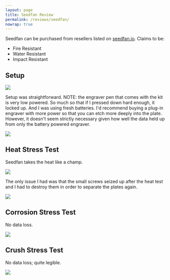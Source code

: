 ```yaml
---
layout: page
title: Seedfan Review
permalink: /reviews/seedfan/
nowrap: true
---
```

Seedfan can be purchased from resellers listed on <a href="https://seedfan.io/">seedfan.io</a>. Claims to be:
<ul>
	<li>Fire Resistant</li>
	<li>Water Resistant</li>
	<li>Impact Resistant</li>
</ul>

## Setup

<img src="../../img/devices/seedfan_setup.jpeg" />

Setup was straightforward. NOTE: the engraver pen that comes with the kit is very low powered. So much so that if I pressed down hard enough, it locked up. And I was using fresh batteries. I'd recommend buying a plug-in engraver with more power so that you can etch more deeply into the plate. However, it doesn't seem strictly necessary given how well the data held up from only the battery powered engraver.

<img src="../../img/devices/seedfan_new.jpeg" />

## Heat Stress Test

Seedfan takes the heat like a champ.

<img src="../../img/devices/seedfan_heat.jpeg" />

The only issue I had was that the small screws seized up after the heat test and I had to destroy them in order to separate the plates again.

<img src="../../img/devices/seedfan_heat2.jpeg" />

## Corrosion Stress Test

No data loss.

<img src="../../img/devices/seedfan_acid.jpeg" />

## Crush Stress Test

No data loss; quite legible.

<img src="../../img/devices/seedfan_crush.jpeg" />
